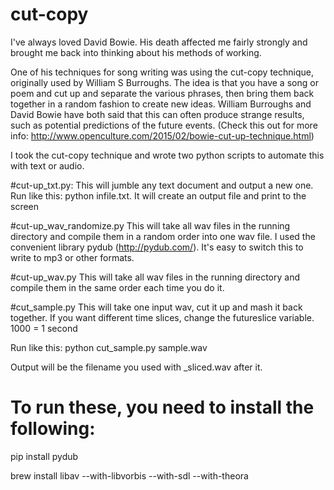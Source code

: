 # cut-copy

I've always loved David Bowie. His death affected me fairly strongly and brought me back into thinking about his methods of working. 

One of his techniques for song writing was using the cut-copy technique, originally used by William S Burroughs. The idea is that you have a song or poem and cut up and separate the various phrases, then bring them back together in a random fashion to create new ideas. 
William Burroughs and David Bowie have both said that this can often produce strange results, such as potential predictions of the future events.
(Check this out for more info: http://www.openculture.com/2015/02/bowie-cut-up-technique.html)

I took the cut-copy technique and wrote two python scripts to automate this with text or audio. 

#cut-up_txt.py:
This will jumble any text document and output a new one.
Run like this:
python infile.txt. It will create an output file and print to the screen

#cut-up_wav_randomize.py
This will take all wav files in the running directory and compile them in a random order into one wav file. I used the convenient library pydub (http://pydub.com/). It's easy to switch this to write to mp3 or other formats.

#cut-up_wav.py
This will take all wav files in the running directory and compile them in the same order each time you do it. 

#cut_sample.py
This will take one input wav, cut it up and mash it back together.
If you want different time slices, change the futureslice variable. 1000 = 1 second

Run like this: python cut_sample.py sample.wav

Output will be the filename you used with _sliced.wav after it.

# To run these, you need to install the following:
pip install pydub

brew install libav --with-libvorbis --with-sdl --with-theora